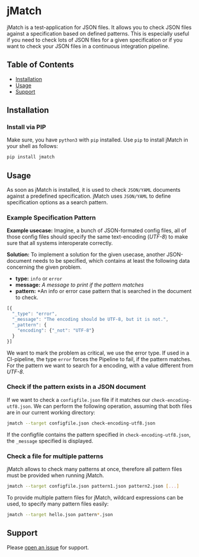 # jMatch

jMatch is a test-application for JSON files. It allows you to check JSON files
against a specification based on defined patterns. This is especially useful if
you need to check lots of JSON files for a given specification or if you want
to check your JSON files in a continuous integration pipeline.


## Table of Contents

- [Installation](#installation)
- [Usage](#usage)
- [Support](#support)

## Installation

### Install via PIP

Make sure, you have `python3` with `pip` installed. Use `pip` to install jMatch
in your shell as follows:

```sh
pip install jmatch
```

## Usage

As soon as jMatch is installed, it is used to check `JSON/YAML` documents
against a predefined specification. jMatch uses `JSON/YAML` to define
specification options as a search pattern.

### Example Specification Pattern

**Example usecase:** Imagine, a bunch of JSON-formated config files, all of those
config files should specify the same text-encoding (*UTF-8*) to make sure that
all systems interoperate correctly.

**Solution:** To implement a solution for the given usecase, another
JSON-document needs to be specified, which contains at least the following data
concerning the given problem.

 - **type:** `info` or `error`
 - **message:** *A message to print if the pattern matches*
 - **pattern:** *An info or error case pattern that is searched in the document to check.


```javascript
[{
  "_type": "error",
  "_message": "The encoding should be UTF-8, but it is not.",
  "_pattern": {
    "encoding": {"_not": "UTF-8"}
  }
}]
```

We want to mark the problem as critical, we use the error type. If used in a
CI-pipeline, the type `error` forces the Pipeline to fail, if the pattern
matches. For the pattern we want to search for a encoding, with a value
different from *UTF-8*.

### Check if the pattern exists in a JSON document

If we want to check a `configfile.json` file if it matches our
`check-encoding-utf8.json`. We can perform the following operation, assuming
that both files are in our current working directory:

```sh
jmatch --target configfile.json check-encoding-utf8.json
```

If the configfile contains the pattern specified in `check-encoding-utf8.json`, the
`_message` specified is displayed.

### Check a file for multiple patterns

jMatch allows to check many patterns at once, therefore all pattern files must
be provided when running jMatch.

```sh
jmatch --target configfile.json pattern1.json pattern2.json [...]
```

To provide multiple pattern files for jMatch, wildcard expressions can be used,
to specify many pattern files easily:

```sh
jmatch --target hello.json pattern*.json
```

## Support

Please [open an issue](https://gitlab.rlp.net/jdillenberger/jmatch/issues/new) for support.
